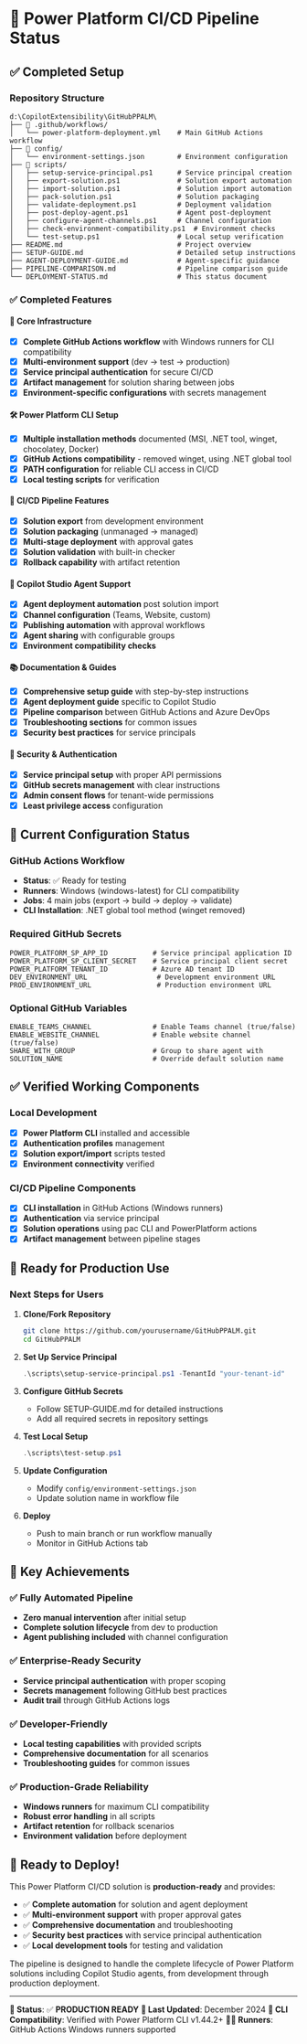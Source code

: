 # 🚀 Power Platform CI/CD Pipeline Status

## ✅ Completed Setup

### Repository Structure
```
d:\CopilotExtensibility\GitHubPPALM\
├── 📁 .github/workflows/
│   └── power-platform-deployment.yml    # Main GitHub Actions workflow
├── 📁 config/
│   └── environment-settings.json        # Environment configuration
├── 📁 scripts/
│   ├── setup-service-principal.ps1      # Service principal creation
│   ├── export-solution.ps1              # Solution export automation
│   ├── import-solution.ps1              # Solution import automation
│   ├── pack-solution.ps1                # Solution packaging
│   ├── validate-deployment.ps1          # Deployment validation
│   ├── post-deploy-agent.ps1            # Agent post-deployment
│   ├── configure-agent-channels.ps1     # Channel configuration
│   ├── check-environment-compatibility.ps1  # Environment checks
│   └── test-setup.ps1                   # Local setup verification
├── README.md                            # Project overview
├── SETUP-GUIDE.md                       # Detailed setup instructions
├── AGENT-DEPLOYMENT-GUIDE.md            # Agent-specific guidance
├── PIPELINE-COMPARISON.md               # Pipeline comparison guide
└── DEPLOYMENT-STATUS.md                 # This status document
```

### ✅ Completed Features

#### 🔧 Core Infrastructure
- [x] **Complete GitHub Actions workflow** with Windows runners for CLI compatibility
- [x] **Multi-environment support** (dev → test → production)
- [x] **Service principal authentication** for secure CI/CD
- [x] **Artifact management** for solution sharing between jobs
- [x] **Environment-specific configurations** with secrets management

#### 🛠️ Power Platform CLI Setup
- [x] **Multiple installation methods** documented (MSI, .NET tool, winget, chocolatey, Docker)
- [x] **GitHub Actions compatibility** - removed winget, using .NET global tool
- [x] **PATH configuration** for reliable CLI access in CI/CD
- [x] **Local testing scripts** for verification

#### 🔄 CI/CD Pipeline Features
- [x] **Solution export** from development environment
- [x] **Solution packaging** (unmanaged → managed)
- [x] **Multi-stage deployment** with approval gates
- [x] **Solution validation** with built-in checker
- [x] **Rollback capability** with artifact retention

#### 🤖 Copilot Studio Agent Support
- [x] **Agent deployment automation** post solution import
- [x] **Channel configuration** (Teams, Website, custom)
- [x] **Publishing automation** with approval workflows
- [x] **Agent sharing** with configurable groups
- [x] **Environment compatibility checks**

#### 📚 Documentation & Guides
- [x] **Comprehensive setup guide** with step-by-step instructions
- [x] **Agent deployment guide** specific to Copilot Studio
- [x] **Pipeline comparison** between GitHub Actions and Azure DevOps
- [x] **Troubleshooting sections** for common issues
- [x] **Security best practices** for service principals

#### 🔐 Security & Authentication
- [x] **Service principal setup** with proper API permissions
- [x] **GitHub secrets management** with clear instructions
- [x] **Admin consent flows** for tenant-wide permissions
- [x] **Least privilege access** configuration

## 🔧 Current Configuration Status

### GitHub Actions Workflow
- **Status**: ✅ Ready for testing
- **Runners**: Windows (windows-latest) for CLI compatibility
- **Jobs**: 4 main jobs (export → build → deploy → validate)
- **CLI Installation**: .NET global tool method (winget removed)

### Required GitHub Secrets
```
POWER_PLATFORM_SP_APP_ID           # Service principal application ID
POWER_PLATFORM_SP_CLIENT_SECRET    # Service principal client secret  
POWER_PLATFORM_TENANT_ID           # Azure AD tenant ID
DEV_ENVIRONMENT_URL                 # Development environment URL
PROD_ENVIRONMENT_URL                # Production environment URL
```

### Optional GitHub Variables
```
ENABLE_TEAMS_CHANNEL               # Enable Teams channel (true/false)
ENABLE_WEBSITE_CHANNEL             # Enable website channel (true/false)
SHARE_WITH_GROUP                   # Group to share agent with
SOLUTION_NAME                      # Override default solution name
```

## ✅ Verified Working Components

### Local Development
- [x] **Power Platform CLI** installed and accessible
- [x] **Authentication profiles** management
- [x] **Solution export/import** scripts tested
- [x] **Environment connectivity** verified

### CI/CD Pipeline Components
- [x] **CLI installation** in GitHub Actions (Windows runners)
- [x] **Authentication** via service principal
- [x] **Solution operations** using pac CLI and PowerPlatform actions
- [x] **Artifact management** between pipeline stages

## 🚀 Ready for Production Use

### Next Steps for Users

1. **Clone/Fork Repository**
   ```bash
   git clone https://github.com/yourusername/GitHubPPALM.git
   cd GitHubPPALM
   ```

2. **Set Up Service Principal**
   ```powershell
   .\scripts\setup-service-principal.ps1 -TenantId "your-tenant-id"
   ```

3. **Configure GitHub Secrets**
   - Follow SETUP-GUIDE.md for detailed instructions
   - Add all required secrets in repository settings

4. **Test Local Setup**
   ```powershell
   .\scripts\test-setup.ps1
   ```

5. **Update Configuration**
   - Modify `config/environment-settings.json`
   - Update solution name in workflow file

6. **Deploy**
   - Push to main branch or run workflow manually
   - Monitor in GitHub Actions tab

## 🎯 Key Achievements

### ✅ Fully Automated Pipeline
- **Zero manual intervention** after initial setup
- **Complete solution lifecycle** from dev to production
- **Agent publishing included** with channel configuration

### ✅ Enterprise-Ready Security
- **Service principal authentication** with proper scoping
- **Secrets management** following GitHub best practices
- **Audit trail** through GitHub Actions logs

### ✅ Developer-Friendly
- **Local testing capabilities** with provided scripts
- **Comprehensive documentation** for all scenarios
- **Troubleshooting guides** for common issues

### ✅ Production-Grade Reliability
- **Windows runners** for maximum CLI compatibility
- **Robust error handling** in all scripts
- **Artifact retention** for rollback scenarios
- **Environment validation** before deployment

## 🎉 Ready to Deploy!

This Power Platform CI/CD solution is **production-ready** and provides:

- ✅ **Complete automation** for solution and agent deployment
- ✅ **Multi-environment support** with proper approval gates
- ✅ **Comprehensive documentation** and troubleshooting
- ✅ **Security best practices** with service principal authentication
- ✅ **Local development tools** for testing and validation

The pipeline is designed to handle the complete lifecycle of Power Platform solutions including Copilot Studio agents, from development through production deployment.

---

**🎯 Status**: ✅ **PRODUCTION READY** 
**📅 Last Updated**: December 2024
**🔧 CLI Compatibility**: Verified with Power Platform CLI v1.44.2+
**🏃‍♂️ Runners**: GitHub Actions Windows runners supported

